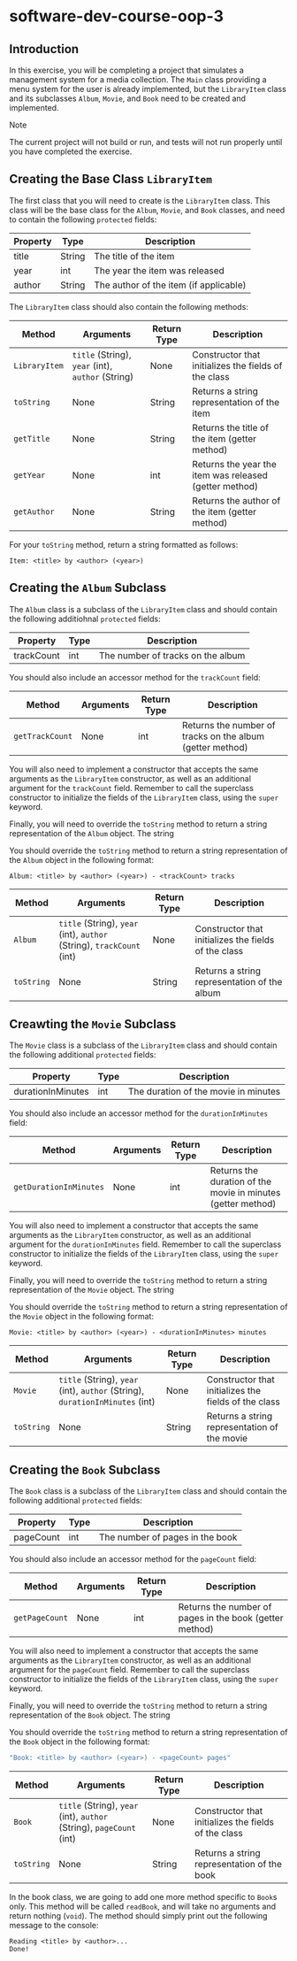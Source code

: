 # software-dev-course-oop-3

## Introduction

In this exercise, you will be completing a project that simulates a management system for a media collection.
The `Main` class providing a menu system for the user is already implemented, but the `LibraryItem` class and its
subclasses `Album`, `Movie`, and `Book` need to be created and implemented.

> [!NOTE]
> The current project will not build or run, and tests will not run properly until you have completed the exercise.

## Creating the Base Class `LibraryItem`

The first class that you will need to create is the `LibraryItem` class.  This class will be the base class for the
`Album`, `Movie`, and `Book` classes, and need to contain the following `protected` fields:

| Property | Type   | Description                            |
|----------|--------|----------------------------------------|
| title    | String | The title of the item                  |
| year     | int    | The year the item was released         |
| author   | String | The author of the item (if applicable) |

The `LibraryItem` class should also contain the following methods:

| Method        | Arguments                                         | Return Type  | Description                                            |
|---------------|---------------------------------------------------|--------------|--------------------------------------------------------|
| `LibraryItem` | `title` (String), `year` (int), `author` (String) | None         | Constructor that initializes the fields of the class   |
| `toString`    | None                                              | String       | Returns a string representation of the item            |
| `getTitle`    | None                                              | String       | Returns the title of the item (getter method)          |
| `getYear`     | None                                              | int          | Returns the year the item was released (getter method) |
| `getAuthor`   | None                                              | String       | Returns the author of the item (getter method)         |

For your `toString` method, return a string formatted as follows:

```
Item: <title> by <author> (<year>)
```

## Creating the `Album` Subclass

The `Album` class is a subclass of the `LibraryItem` class and should contain the following additiohnal `protected` fields:

| Property   | Type    | Description                             |
|------------|---------|-----------------------------------------|
| trackCount | int     | The number of tracks on the album       |

You should also include an accessor method for the `trackCount` field:

| Method          | Arguments    | Return Type | Description                                               |
|-----------------|--------------|-------------|-----------------------------------------------------------|
| `getTrackCount` | None         | int         | Returns the number of tracks on the album (getter method) |

You will also need to implement a constructor that accepts the same arguments as the `LibraryItem` constructor, as well as
an additional argument for the `trackCount` field.  Remember to call the superclass constructor to initialize the fields of the
`LibraryItem` class, using the `super` keyword.

Finally, you will need to override the `toString` method to return a string representation of the `Album` object.  The string

You should override the `toString` method to return a string representation of the `Album` object in the following format:

```
Album: <title> by <author> (<year>) - <trackCount> tracks
```

| Method          | Arguments                                                             | Return Type  | Description                                                |
|-----------------|-----------------------------------------------------------------------|--------------|------------------------------------------------------------|
| `Album`         | `title` (String), `year` (int), `author` (String), `trackCount` (int) | None         | Constructor that initializes the fields of the class       |
| `toString`      | None                                                                  | String       | Returns a string representation of the album               |


## Creawting the `Movie` Subclass

The `Movie` class is a subclass of the `LibraryItem` class and should contain the following additional `protected` fields:

| Property          | Type    | Description                             |
|-------------------|---------|-----------------------------------------|
| durationInMinutes | int     | The duration of the movie in minutes    |

You should also include an accessor method for the `durationInMinutes` field:

| Method                  | Arguments    | Return Type | Description                                                  |
|-------------------------|--------------|-------------|--------------------------------------------------------------|
| `getDurationInMinutes`  | None         | int         | Returns the duration of the movie in minutes (getter method) |

You will also need to implement a constructor that accepts the same arguments as the `LibraryItem` constructor, as well as
an additional argument for the `durationInMinutes` field.  Remember to call the superclass constructor to initialize the fields of the
`LibraryItem` class, using the `super` keyword.

Finally, you will need to override the `toString` method to return a string representation of the `Movie` object.  The string

You should override the `toString` method to return a string representation of the `Movie` object in the following format:

```
Movie: <title> by <author> (<year>) - <durationInMinutes> minutes
```

| Method          | Arguments                                                                    | Return Type  | Description                                                 |
|-----------------|------------------------------------------------------------------------------|--------------|-------------------------------------------------------------|
| `Movie`         | `title` (String), `year` (int), `author` (String), `durationInMinutes` (int) | None         | Constructor that initializes the fields of the class        |
| `toString`      | None                                                                         | String       | Returns a string representation of the movie                |

## Creating the `Book` Subclass

The `Book` class is a subclass of the `LibraryItem` class and should contain the following additional `protected` fields:

| Property   | Type    | Description                             |
|------------|---------|-----------------------------------------|
| pageCount  | int     | The number of pages in the book         |

You should also include an accessor method for the `pageCount` field:

| Method          | Arguments    | Return Type | Description                                                  |
|-----------------|--------------|-------------|--------------------------------------------------------------|
| `getPageCount`  | None         | int         | Returns the number of pages in the book (getter method)      |

You will also need to implement a constructor that accepts the same arguments as the `LibraryItem` constructor, as well as
an additional argument for the `pageCount` field.  Remember to call the superclass constructor to initialize the fields of the
`LibraryItem` class, using the `super` keyword.

Finally, you will need to override the `toString` method to return a string representation of the `Book` object.  The string

You should override the `toString` method to return a string representation of the `Book` object in the following format:

```java
"Book: <title> by <author> (<year>) - <pageCount> pages"
```

| Method          | Arguments                                                             | Return Type  | Description                                                |
|-----------------|-----------------------------------------------------------------------|--------------|------------------------------------------------------------|
| `Book`          | `title` (String), `year` (int), `author` (String), `pageCount` (int) | None         | Constructor that initializes the fields of the class       |
| `toString`      | None                                                                  | String       | Returns a string representation of the book                |

In the book class, we are going to add one more method specific to `Book`s only.  This method will be called
`readBook`, and will take no arguments and return nothing (`void`).  The method should simply print out the following
message to the console:

```
Reading <title> by <author>...
Done!
```
